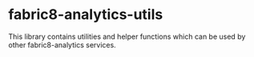 # fabric8-analytics-utils

This library contains utilities and helper functions which can be used by other fabric8-analytics services.
